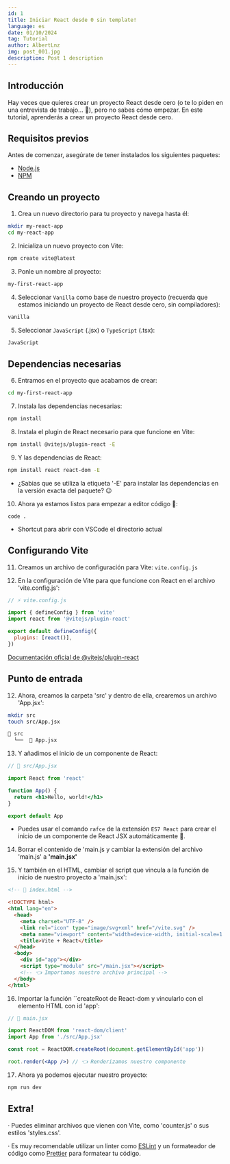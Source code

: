 ```yaml
---
id: 1
title: Iniciar React desde 0 sin template!
language: es
date: 01/10/2024
tag: Tutorial
author: AlbertLnz
img: post_001.jpg
description: Post 1 description
---
```


## Introducción

Hay veces que quieres crear un proyecto React desde cero (o te lo piden en una entrevista de trabajo... 🤔), pero no sabes cómo empezar. En este tutorial, aprenderás a crear un proyecto React desde cero.

## Requisitos previos

Antes de comenzar, asegúrate de tener instalados los siguientes paquetes:

- [Node.js](https://nodejs.org/en/download/)
- [NPM](https://www.npmjs.com/get-npm)

## Creando un proyecto

1. Crea un nuevo directorio para tu proyecto y navega hasta él:

```bash
mkdir my-react-app
cd my-react-app
```

2. Inicializa un nuevo proyecto con Vite:

```bash
npm create vite@latest
```

3. Ponle un nombre al proyecto:

```bash
my-first-react-app
```

4. Seleccionar `Vanilla` como base de nuestro proyecto (recuerda que estamos iniciando un proyecto de React desde cero, sin compiladores):

```bash
vanilla
```

5. Seleccionar `JavaScript` (.jsx) o `TypeScript` (.tsx):

```bash
JavaScript
```

## Dependencias necesarias

6. Entramos en el proyecto que acabamos de crear:

```bash
cd my-first-react-app
```

7. Instala las dependencias necesarias:

```bash
npm install
```

8. Instala el plugin de React necesario para que funcione en Vite:

```bash
npm install @vitejs/plugin-react -E
```

9. Y las dependencias de React:

```bash
npm install react react-dom -E
```

- ¿Sabias que se utiliza la etiqueta '-E' para instalar las dependencias en la versión exacta del paquete? 😉

10. Ahora ya estamos listos para empezar a editor código 💪:

```
code .
```

- Shortcut para abrir con VSCode el directorio actual

## Configurando Vite

11. Creamos un archivo de configuración para Vite: `vite.config.js`

12. En la configuración de Vite para que funcione con React en el archivo 'vite.config.js':

```javascript
// ⚡ vite.config.js

import { defineConfig } from 'vite'
import react from '@vitejs/plugin-react'

export default defineConfig({
  plugins: [react()],
})
```

<a href="https://www.npmjs.com/package/@vitejs/plugin-react" target="_blank">
  Documentación oficial de @vitejs/plugin-react
</a>

## Punto de entrada

12. Ahora, creamos la carpeta 'src' y dentro de ella, crearemos un archivo 'App.jsx':

```bash
mkdir src
touch src/App.jsx
```

```bash
📁 src
  └──  📄 App.jsx
```

13. Y añadimos el inicio de un componente de React:

```jsx
// 📁 src/App.jsx

import React from 'react'

function App() {
  return <h1>Hello, world!</h1>
}

export default App
```

- Puedes usar el comando `rafce` de la extensión `ES7 React` para crear el inicio de un componente de React JSX automáticamente 🤩.

14. Borrar el contenido de 'main.js y cambiar la extensión del archivo 'main.js' a **'main.jsx'**

15. Y también en el HTML, cambiar el script que vincula a la función de inicio de nuestro proyecto a 'main.jsx':

```html
<!-- 📁 index.html -->

<!DOCTYPE html>
<html lang="en">
  <head>
    <meta charset="UTF-8" />
    <link rel="icon" type="image/svg+xml" href="/vite.svg" />
    <meta name="viewport" content="width=device-width, initial-scale=1.0" />
    <title>Vite + React</title>
  </head>
  <body>
    <div id="app"></div>
    <script type="module" src="/main.jsx"></script>
    <!-- 👈 Importamos nuestro archivo principal -->
  </body>
</html>
```

16. Importar la función ``createRoot de React-dom y vincularlo con el elemento HTML con id 'app':

```jsx
// 📁 main.jsx

import ReactDOM from 'react-dom/client'
import App from './src/App.jsx'

const root = ReactDOM.createRoot(document.getElementById('app'))

root.render(<App />) // 👈 Renderizamos nuestro componente
```

17. Ahora ya podemos ejecutar nuestro proyecto:

```bash
npm run dev
```

## Extra!

· Puedes eliminar archivos que vienen con Vite, como 'counter.js' o sus estilos 'styles.css'.

· Es muy recomendable utilizar un linter como [ESLint](https://eslint.org/) y un formateador de código como [Prettier](https://prettier.io/) para formatear tu código.
